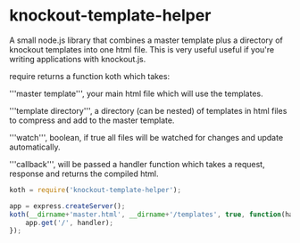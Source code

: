 knockout-template-helper
========================

A small node.js library that combines a master template plus a directory of knockout templates 
into one html file. This is very useful useful if you're writing applications with knockout.js.

require returns a function koth which takes: 

'''master template''', your main html file which will use the templates.

'''template directory''', a directory (can be nested) of templates in html files to compress and
add to the master template.

'''watch''', boolean, if true all files will be watched for changes and update automatically.

'''callback''', will be passed a handler function which takes a request, response and returns
the compiled html.



```javascript
koth = require('knockout-template-helper');

app = express.createServer();
koth(__dirname+'master.html', __dirname+'/templates', true, function(handler) {
    app.get('/', handler);
});


```


